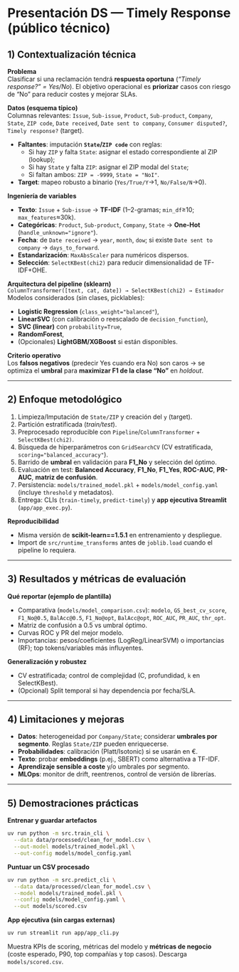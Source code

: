 # Presentación DS — Timely Response (público técnico)

## 1) Contextualización técnica
**Problema**  
Clasificar si una reclamación tendrá **respuesta oportuna** (*“Timely response?” = Yes/No*). El objetivo operacional es **priorizar** casos con riesgo de “No” para reducir costes y mejorar SLAs.

**Datos (esquema típico)**  
Columnas relevantes: `Issue`, `Sub-issue`, `Product`, `Sub-product`, `Company`, `State`, `ZIP code`, `Date received`, `Date sent to company`, `Consumer disputed?`, `Timely response?` (target).
- **Faltantes**: imputación **`State`/`ZIP code`** con reglas:
  - Si hay `ZIP` y falta `State`: asignar el estado correspondiente al ZIP (lookup); 
  - Si hay `State` y falta `ZIP`: asignar el ZIP modal del `State`;
  - Si faltan ambos: `ZIP = -9999`, `State = "NoI"`.
- **Target**: mapeo robusto a binario (`Yes/True/Y`→1, `No/False/N`→0).

**Ingeniería de variables**
- **Texto**: `Issue` + `Sub-issue` → **TF-IDF** (1–2-gramas; `min_df`≥10; `max_features`≈30k).
- **Categóricas**: `Product`, `Sub-product`, `Company`, `State` → **One-Hot** (`handle_unknown="ignore"`).
- **Fecha**: de `Date received` → `year`, `month`, `dow`; si existe `Date sent to company` → `days_to_forward`.
- **Estandarización**: `MaxAbsScaler` para numéricos dispersos.
- **Selección**: `SelectKBest(chi2)` para reducir dimensionalidad de TF-IDF+OHE.

**Arquitectura del pipeline (sklearn)**  
`ColumnTransformer([text, cat, date]) → SelectKBest(chi2) → Estimador`  
Modelos considerados (sin clases, picklables):
- **Logistic Regression** (`class_weight="balanced"`), 
- **LinearSVC** (con calibración o reescalado de `decision_function`),
- **SVC (linear)** con `probability=True`,
- **RandomForest**,
- (Opcionales) **LightGBM/XGBoost** si están disponibles.

**Criterio operativo**  
Los **falsos negativos** (predecir Yes cuando era No) son caros → se optimiza el **umbral** para **maximizar F1 de la clase “No”** en *holdout*.

---

## 2) Enfoque metodológico
1. Limpieza/Imputación de `State/ZIP` y creación del `y` (target).
2. Partición estratificada (*train/test*).
3. Preprocesado reproducible con `Pipeline`/`ColumnTransformer` + `SelectKBest(chi2)`.
4. Búsqueda de hiperparámetros con `GridSearchCV` (CV estratificada, `scoring="balanced_accuracy"`).
5. Barrido de **umbral** en validación para **F1_No** y selección del óptimo.
6. Evaluación en test: **Balanced Accuracy**, **F1_No**, **F1_Yes**, **ROC-AUC**, **PR-AUC**, **matriz de confusión**.
7. Persistencia: `models/trained_model.pkl` + `models/model_config.yaml` (incluye `threshold` y metadatos).
8. Entrega: CLIs (`train-timely`, `predict-timely`) y **app ejecutiva Streamlit** (`app/app_exec.py`).

**Reproducibilidad**  
- Misma versión de **scikit-learn==1.5.1** en entrenamiento y despliegue.
- Import de `src/runtime_transforms` antes de `joblib.load` cuando el pipeline lo requiera.

---

## 3) Resultados y métricas de evaluación
**Qué reportar (ejemplo de plantilla)**  
- Comparativa (`models/model_comparison.csv`): `modelo`, `GS_best_cv_score`, `F1_No@0.5`, `BalAcc@0.5`, `F1_No@opt`, `BalAcc@opt`, `ROC_AUC`, `PR_AUC`, `thr_opt`.
- Matriz de confusión a 0.5 vs umbral óptimo.
- Curvas ROC y PR del mejor modelo.
- Importancias: pesos/coeficientes (LogReg/LinearSVM) o importancias (RF); top tokens/variables más influyentes.

**Generalización y robustez**
- CV estratificada; control de complejidad (C, profundidad, `k` en SelectKBest).
- (Opcional) Split temporal si hay dependencia por fecha/SLA.

---

## 4) Limitaciones y mejoras
- **Datos**: heterogeneidad por `Company/State`; considerar **umbrales por segmento**. Reglas `State/ZIP` pueden enriquecerse.
- **Probabilidades**: calibración (Platt/Isotonic) si se usarán en €.
- **Texto**: probar **embeddings** (p.ej., SBERT) como alternativa a TF-IDF.
- **Aprendizaje sensible a coste** y/o umbrales por segmento.
- **MLOps**: monitor de drift, reentrenos, control de versión de librerías.

---

## 5) Demostraciones prácticas
**Entrenar y guardar artefactos**
```bash
uv run python -m src.train_cli \
  --data data/processed/clean_for_model.csv \
  --out-model models/trained_model.pkl \
  --out-config models/model_config.yaml
```

**Puntuar un CSV procesado**
```bash
uv run python -m src.predict_cli \
  --data data/processed/clean_for_model.csv \
  --model models/trained_model.pkl \
  --config models/model_config.yaml \
  --out models/scored.csv
```

**App ejecutiva (sin cargas externas)**
```bash
uv run streamlit run app/app_cli.py
```
Muestra KPIs de scoring, métricas del modelo y **métricas de negocio** (coste esperado, P90, top compañías y top casos). Descarga `models/scored.csv`.
